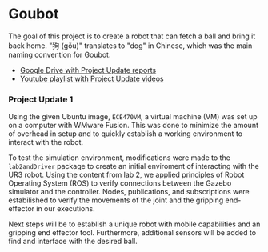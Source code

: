 # Goubot

The goal of this project is to create a robot that can fetch a ball and bring it back home. "狗 (gŏu)" translates to "dog" in Chinese, which was the main naming convention for Goubot.

- [Google Drive with Project Update reports](https://drive.google.com/drive/folders/18sqLj46mc1D2UNInllISgHYMVMgnIE8k?usp=sharing)
- [Youtube playlist with Project Update videos](https://youtube.com/playlist?list=PLUgYn1EdVdaukTL5irfwSSML7CPnV4CY7)

### Project Update 1

Using the given Ubuntu image, `ECE470VM`, a virtual machine (VM) was set up on a computer with WMware Fusion. This was done to minimize the amount of overhead in setup and to quickly establish a working environment to interact with the robot. 

To test the simulation environment, modifications were made to the `lab2andDriver` package to create an initial enviroment of interacting with the UR3 robot. Using the content from lab 2, we applied principles of Robot Operating System (ROS) to verify connections between the Gazebo simulator and the controller. Nodes, publications, and subscriptions were estabilished to verify the movements of the joint and the gripping end-effector in our executions. 

Next steps will be to establish a unique robot with mobile capabilities and an gripping end effector tool. Furthermore, additional sensors will be added to find and interface with the desired ball. 
